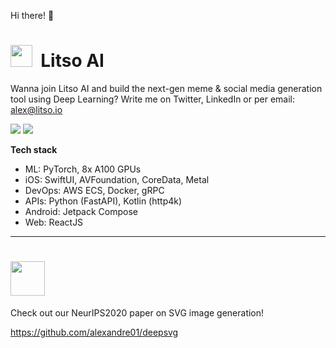 Hi there! 👋


# <img src="https://www.litso.io/litso.svg" height=35 />&nbsp; Litso AI
Wanna join Litso AI and build the next-gen meme & social media generation tool using Deep Learning? Write me on Twitter, LinkedIn or per email: alex@litso.io


[![](https://img.shields.io/badge/Twitter-1DA1F2?style=for-the-badge&logo=twitter&logoColor=white)](https://twitter.com/alxandrecarlier)
[![](https://img.shields.io/badge/LinkedIn-0077B5?style=for-the-badge&logo=linkedin&logoColor=white)](https://www.linkedin.com/in/alexandrecarlier/)

**Tech stack**
- ML: PyTorch, 8x A100 GPUs
- iOS: SwiftUI, AVFoundation, CoreData, Metal
- DevOps: AWS ECS, Docker, gRPC
- APIs: Python (FastAPI), Kotlin (http4k)
- Android: Jetpack Compose
- Web: ReactJS

----

# <img src="https://raw.githubusercontent.com/alexandre01/deepsvg/master/docs/imgs/logo.svg" height=55 />
Check out our NeurIPS2020 paper on SVG image generation!

<https://github.com/alexandre01/deepsvg>
